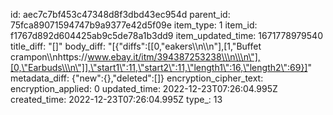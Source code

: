 id: aec7c7bf453c47348d8f3dbd43ec954d
parent_id: 75fca89071594747b9a9377e42d5f09e
item_type: 1
item_id: f1767d892d604425ab9c5de78a1b3dd9
item_updated_time: 1671778979540
title_diff: "[]"
body_diff: "[{\"diffs\":[[0,\"eakers\\\n\\\n\"],[1,\"Buffet crampon\\\nhttps://www.ebay.it/itm/394387253238\\\n\\\n\"],[0,\"Earbuds\\\n\"]],\"start1\":11,\"start2\":11,\"length1\":16,\"length2\":69}]"
metadata_diff: {"new":{},"deleted":[]}
encryption_cipher_text: 
encryption_applied: 0
updated_time: 2022-12-23T07:26:04.995Z
created_time: 2022-12-23T07:26:04.995Z
type_: 13